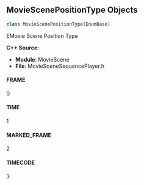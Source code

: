 ## MovieScenePositionType Objects

```python
class MovieScenePositionType(EnumBase)
```

EMovie Scene Position Type

**C++ Source:**

- **Module**: MovieScene
- **File**: MovieSceneSequencePlayer.h

<a id="unreal.MovieScenePositionType.FRAME"></a>

#### FRAME

0

<a id="unreal.MovieScenePositionType.TIME"></a>

#### TIME

1

<a id="unreal.MovieScenePositionType.MARKED_FRAME"></a>

#### MARKED_FRAME

2

<a id="unreal.MovieScenePositionType.TIMECODE"></a>

#### TIMECODE

3

<a id="unreal.MediaPlayerOptionBooleanOverride"></a>